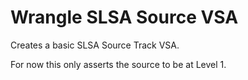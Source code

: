 # Wrangle SLSA Source VSA

Creates a basic SLSA Source Track VSA.

For now this only asserts the source to be at Level 1.
